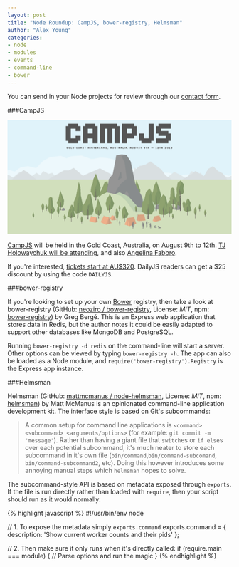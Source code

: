 ```yaml
---
layout: post
title: "Node Roundup: CampJS, bower-registry, Helmsman"
author: "Alex Young"
categories: 
- node
- modules
- events
- command-line
- bower
---
```


<div class="intro">
You can send in your Node projects for review through our <a href="/contact.html">contact form</a>.
</div>

###CampJS

![CampJS August](/images/posts/campjsaug.png)

[CampJS](http://campjs.com/) will be held in the Gold Coast, Australia, on August 9th to 12th.  [TJ Holowaychuk will be attending](http://campjs.com/#campjs-tj-holowaychuk), and also [Angelina Fabbro](http://campjs.com/#campjs-angelina-fabbro).

If you're interested, [tickets start at AU$320](http://tickets.campjs.com/).  DailyJS readers can get a $25 discount by using the code `DAILYJS`.

###bower-registry

If you're looking to set up your own [Bower](http://bower.io/) registry, then take a look at bower-registry (GitHub: [neoziro / bower-registry](https://github.com/neoziro/bower-registry), License: _MIT_, npm: [bower-registry](https://npmjs.org/package/bower-registry)) by Greg Bergé.  This is an Express web application that stores data in Redis, but the author notes it could be easily adapted to support other databases like MongoDB and PostgreSQL.

Running `bower-registry -d redis` on the command-line will start a server.  Other options can be viewed by typing `bower-registry -h`.  The app can also be loaded as a Node module, and `require('bower-registry').Registry` is the Express app instance.

###Helmsman

Helmsman (GitHub: [mattmcmanus / node-helmsman](https://github.com/mattmcmanus/node-helmsman), License: _MIT_, npm: [helmsman](https://npmjs.org/package/helmsman)) by Matt McManus is an opinionated command-line application development kit.  The interface style is based on Git's subcommands:

> A common setup for command line applications is `<command> <subcommand> <arguments/options>` (for example: `git commit -m 'message'`). Rather than having a giant file that `switch`es or `if else`s over each potential subcommand, it's much neater to store each subcommand in it's own file (`bin/command`,`bin/command-subcomand`, `bin/command-subcommand2`, etc). Doing this however introduces some annoying manual steps which `helmsman` hopes to solve.

The subcommand-style API is based on metadata exposed through `exports`.  If the file is run directly rather than loaded with `require`, then your script should run as it would normally:

{% highlight javascript %}
#!/usr/bin/env node

// 1. To expose the metadata simply `exports.command`
exports.command = {
  description: 'Show current worker counts and their pids'
};

// 2. Then make sure it only runs when it's directly called:
if (require.main === module) {
  // Parse options and run the magic
}
{% endhighlight %}
